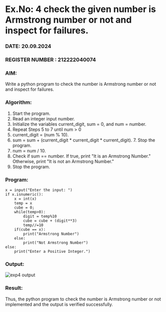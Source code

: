 # Ex.No: 4 check the given number is Armstrong number or not and inspect for failures.
### DATE: 20.09.2024                                                                          
### REGISTER NUMBER : 212222040074
### AIM: 
Write a python program to check the number is Armstrong number or not and inspect for failures.

### Algorithm:
1.  Start the program.
2.	Read an integer input number.
3.	Initialize the variables current_digit, sum = 0, and num = number.
4.	Repeat Steps 5 to 7 until num > 0
5.	current_digit = (num % 10).
6.	sum = sum + (current_digit * current_digit * current_digit). 7. Stop the program.
7.	num = num / 10.
8.	Check if sum == number. If true, print "It is an Armstrong Number." Otherwise, print "It is not an Armstrong Number."
9.	Stop the program.

### Program:
```
x = input("Enter the input: ") 
if x.isnumeric(): 
    x = int(x) 
    temp = x 
    cube = 0; 
    while(temp>0): 
        digit = temp%10 
        cube = cube + (digit**3) 
        temp//=10 
    if(cube == x): 
        print("Armstrong Number") 
    else: 
        print("Not Armstrong Number") 
else: 
    print("Enter a Positive Integer.")
```

### Output:

![exp4 output](https://github.com/user-attachments/assets/85a95f5e-4dbd-46d2-9030-3375c3c4facf)


### Result:
Thus, the python program to check the number is Armstrong number or not implemented and the output is verified successfully.


